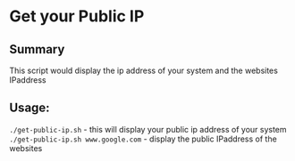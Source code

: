 # Get your Public IP

## Summary

This script would display the ip address of your system and the websites IPaddress

## Usage:

`./get-public-ip.sh` - this will display your public ip address of your system
`./get-public-ip.sh www.google.com` - display the public IPaddress of the websites
